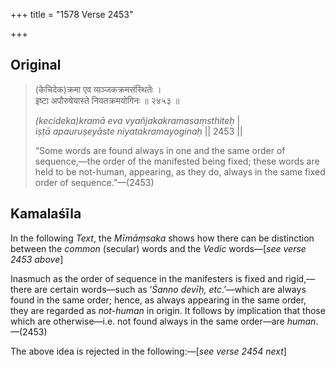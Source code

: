 +++
title = "1578 Verse 2453"

+++
## Original 
>
> (केचिदेक)क्रमा एव व्यञ्जकक्रमसंस्थितेः ।  
> इष्टा अपौरुषेयास्ते नियतक्रमयोगिनः ॥ २४५३ ॥ 
>
> *(kecideka)kramā eva vyañjakakramasaṃsthiteḥ* \|  
> *iṣṭā apauruṣeyāste niyatakramayoginaḥ* \|\| 2453 \|\| 
>
> “Some words are found always in one and the same order of sequence,—the order of the manifested being fixed; these words are held to be not-human, appearing, as they do, always in the same fixed order of sequence.”—(2453)



## Kamalaśīla

In the following *Text*, the *Mīmāṃsaka* shows how there can be distinction between the *common* (secular) words and the *Vedic* words—[*see verse 2453 above*]

Inasmuch as the order of sequence in the manifesters is fixed and rigid,—there are certain words—such as ‘*Śanno devīḥ, etc*.’—which are always found in the same order; hence, as always appearing in the same order, they are regarded as *not-human* in origin. It follows by implication that those which are otherwise—i.e. not found always in the same order—are *human*.—(2453)

The above idea is rejected in the following:—[*see verse 2454 next*]


